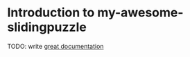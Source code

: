 # Introduction to my-awesome-slidingpuzzle

TODO: write [great documentation](http://jacobian.org/writing/great-documentation/what-to-write/)
